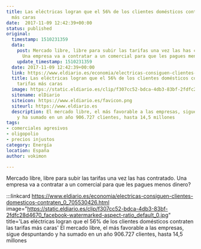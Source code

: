```yaml
---
title: Las eléctricas logran que el 56% de los clientes domésticos contraten las tarifas
  más caras
date:  2017-11-09 12:42:39+00:00
status: published
original:
  timestamp: 1510231359
  data:
    post: Mercado libre, libre para subir las tarifas una vez las has contratado.
      Una empresa va a contratar a un comercial para que les pagues menos dinero?
    update_timestamp: 1510231359
  date: 2017-11-09 12:42:39+00:00
  link: https://www.eldiario.es/economia/electricas-consiguen-clientes-domesticos-contraten_0_705530426.html
  title: Las eléctricas logran que el 56% de los clientes domésticos contraten las
    tarifas más caras
  image: https://static.eldiario.es/clip/f307cc52-bdca-4db3-83bf-2fdfc28d4670_facebook-watermarked-aspect-ratio_default_0.jpg
  sitename: elDiario
  siteicon: https://www.eldiario.es/favicon.png
  siteurl: https://www.eldiario.es
  description: El mercado libre, el más favorable a las empresas, sigue despuntando
    y ha sumado en un año 906.727 clientes, hasta 14,5 millones
tags:
- comerciales agresivos
- oligopolio
- precios injustos
category: Energía
location: España
author: vokimon

---
```

Mercado libre, libre para subir las tarifas una vez las has contratado. Una empresa va a contratar a un comercial para que les pagues menos dinero?

:::linkcard https://www.eldiario.es/economia/electricas-consiguen-clientes-domesticos-contraten_0_705530426.html image="https://static.eldiario.es/clip/f307cc52-bdca-4db3-83bf-2fdfc28d4670_facebook-watermarked-aspect-ratio_default_0.jpg" title='Las eléctricas logran que el 56% de los clientes domésticos contraten las tarifas más caras'
    El mercado libre, el más favorable a las empresas, sigue despuntando y ha sumado en un año 906.727 clientes, hasta 14,5 millones

